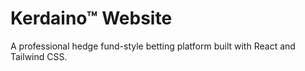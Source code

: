 # Kerdaino™ Website

A professional hedge fund-style betting platform built with React and Tailwind CSS.
